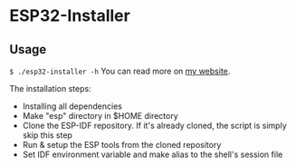 # ESP32-Installer
## Usage
`$ ./esp32-installer -h`
You can read more on [my website](https://ardawan.tech/).

The installation steps:
- Installing all dependencies
- Make "esp" directory in $HOME directory
- Clone the ESP-IDF repository. If it's already cloned, the script is simply skip this step
- Run & setup the ESP tools from the cloned repository
- Set IDF environment variable and make alias to the shell's session file
